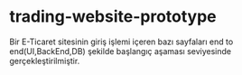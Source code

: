 # trading-website-prototype

Bir E-Ticaret sitesinin giriş işlemi içeren bazı sayfaları end to end(UI,BackEnd,DB)
şekilde başlangıç aşaması seviyesinde gerçekleştirilmiştir.
